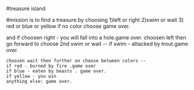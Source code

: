 #treasure island

#mission is to find a treasure by choosing 
1)left or right
2)swim or wait
3) red or blue or yellow
if no color choose game over.

and if choosen right - you will fall into a hole.game over.
    choosen left then go forward to choose 2nd swim or wait -- 
    if swim - attacked by trout.game over.
    
    choosen wait then further on choose between colors --
    if red - burned by fire .game over
    if blue - eaten by beasts . game over.
    if yellow - you win
    anything else: game over.
